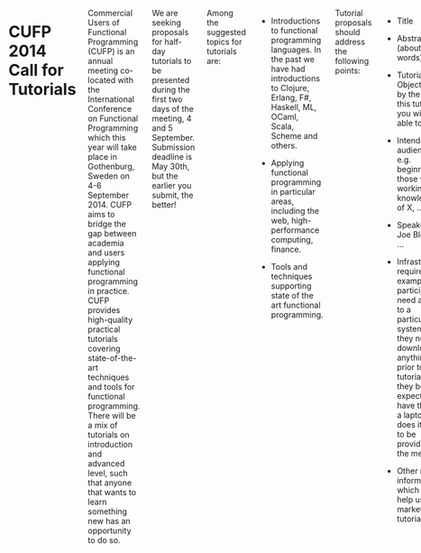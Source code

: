 <div class="row" media:type="text/omd">
<div class="small-12 columns" media:type="text/omd">

# CUFP 2014 Call for Tutorials

Commercial Users of Functional Programming (CUFP) is an annual meeting
co-located with the International Conference on Functional Programming
which this year will take place in Gothenburg, Sweden on 4-6 September 2014.
CUFP aims to bridge the gap between academia and users applying
functional programming in practice. CUFP provides high-quality
practical tutorials covering state-of-the-art techniques and tools for
functional programming. There will be a mix of tutorials on
introduction and advanced level, such that anyone that wants to learn
something new has an opportunity to do so.

We are seeking proposals for half-day tutorials to be presented during
the first two days of the meeting, 4 and 5 September. Submission
deadline is May 30th, but the earlier you submit, the better!

Among the suggested topics for tutorials are:

* Introductions to functional programming languages. In the past we
  have had introductions to Clojure, Erlang, F#, Haskell, ML, OCaml,
  Scala, Scheme and others.

* Applying functional programming in particular areas, including the
  web, high-performance computing, finance.

* Tools and techniques supporting state of the art functional
  programming.

Tutorial proposals should address the following points:

* Title

* Abstract (about 100 words)

* Tutorial Objectives: by the end of this tutorial you will be able to …

* Intended audience: e.g. beginners, those with a working knowledge of X, …

* Speaker Bio: Joe Bloggs is ...

* Infrastructure required: For example, will participants need access
  to a particular system? Do they need to download anything prior to
  the tutorial? Can they be expected to have this on a laptop, or does
  it need to be provided by the meeting?

* Other minor information which will help us market your tutorial.

and should be submitted using the following [talk submission
form](https://docs.google.com/forms/d/1RhkCJmJbmj0-dy0vxyrJy0wKnLTV0EBRMWjUiSIEh_0/viewform).

If you have any questions, email Francesco Cesarini: francesco at
erlang-solutions dot com or Thomas Arts: thomas.arts at quviq dot com

The 2014 conference is in Gothenburg, Sweden from September
4th-6th. Once again, it is co-located with [ICFP
2014](http://icfpconference.org/icfp2014/).

CUFP tweets [@cufpconference](https://twitter.com/cufpconference).

CUFP 2014 is also on [Lanyrd](http://lanyrd.com/2014/cufp2014/)!

</div>
</div>
